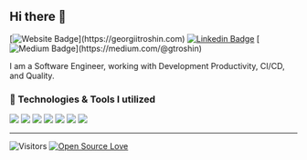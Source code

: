## Hi there 👋

[![Website Badge](https://img.shields.io/badge/-georgiitroshin.com-yellow?style=flat-square&logo=Site&logoColor=white&link=[https://georgiitroshin.com](https://georgiitroshin.com))](https://georgiitroshin.com)
[![Linkedin Badge](https://img.shields.io/badge/-gtroshin-blue?style=flat-square&logo=Linkedin&logoColor=white&link=https://www.linkedin.com/in/gtroshin/)](https://www.linkedin.com/in/gtroshin/)
[![Medium Badge](https://img.shields.io/badge/-gtroshin-black?style=flat-square&logo=Medium&logoColor=white&link=[https://medium.com/@gtroshin](https://medium.com/@gtroshin))](https://medium.com/@gtroshin)

I am a Software Engineer, working with Development Productivity, CI/CD, and Quality.

### 🔧 Technologies & Tools I utilized

![](https://img.shields.io/badge/OS-Linux-informational?style=flat&logo=linux&logoColor=white&color=6aa6f8)
![](https://img.shields.io/badge/Code-Python-informational?style=flat&logo=python&logoColor=white&color=6aa6f8)
![](https://img.shields.io/badge/Code-Swift-informational?style=flat&logo=swift&logoColor=white&color=6aa6f8)
![](https://img.shields.io/badge/Code-JavaScript-informational?style=flat&logo=javascript&logoColor=white&color=6aa6f8)
![](https://img.shields.io/badge/Code-Kotlin-informational?style=flat&logo=kotlin&logoColor=white&color=6aa6f8)
![](https://img.shields.io/badge/Shell-Bash-informational?style=flat&logo=gnu-bash&logoColor=white&color=6aa6f8)
![](https://img.shields.io/badge/Tools-Docker-informational?style=flat&logo=docker&logoColor=white&color=6aa6f8)

_______________________________

![Visitors](https://visitor-badge.laobi.icu/badge?page_id=gtroshin)
[![Open Source Love](https://badges.frapsoft.com/os/v1/open-source.svg?v=102)](https://github.com/ellerbrock/open-source-badge/)
